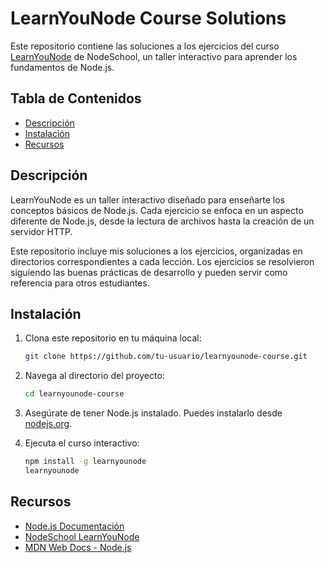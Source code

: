 # LearnYouNode Course Solutions

Este repositorio contiene las soluciones a los ejercicios del curso [LearnYouNode](https://nodeschool.io/es/) de NodeSchool, un taller interactivo para aprender los fundamentos de Node.js.

## Tabla de Contenidos

- [Descripción](#descripción)
- [Instalación](#instalación)
- [Recursos](#recursos)

## Descripción

LearnYouNode es un taller interactivo diseñado para enseñarte los conceptos básicos de Node.js. Cada ejercicio se enfoca en un aspecto diferente de Node.js, desde la lectura de archivos hasta la creación de un servidor HTTP.

Este repositorio incluye mis soluciones a los ejercicios, organizadas en directorios correspondientes a cada lección. Los ejercicios se resolvieron siguiendo las buenas prácticas de desarrollo y pueden servir como referencia para otros estudiantes.

## Instalación

1. Clona este repositorio en tu máquina local:
    ```bash
    git clone https://github.com/tu-usuario/learnyounode-course.git
    ```
2. Navega al directorio del proyecto:
    ```bash
    cd learnyounode-course
    ```
3. Asegúrate de tener Node.js instalado. Puedes instalarlo desde [nodejs.org](https://nodejs.org/).

4. Ejecuta el curso interactivo:
    ```bash
    npm install -g learnyounode
    learnyounode
    ```

## Recursos

- [Node.js Documentación](https://nodejs.org/en/docs/)
- [NodeSchool LearnYouNode](https://nodeschool.io/es/)
- [MDN Web Docs - Node.js](https://developer.mozilla.org/en-US/docs/Learn/Server-side/Node_server_without_framework)
